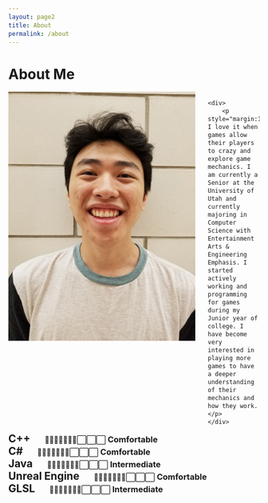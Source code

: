 ```yaml
---
layout: page2
title: About
permalink: /about
---
```


# About Me

<div style="overflow: hidden;">
    <img src="/assets/img/WilliamNguyen.jpg" style="float: left; height: 500px; padding-right: 25px;">

    <div>
        <p style="margin:10px;">    I love it when games allow their players to crazy and explore game mechanics. I am currently a Senior at the University of Utah and currently majoring in Computer Science with Entertainment Arts & Engineering Emphasis. I started actively working and programming for games during my Junior year of college. I have become very interested in playing more games to have a deeper understanding of their mechanics and how they work.</p>
    </div>
</div>

<div>
    <div style="display: inline-block">
        <h2 style="display: inline; padding-right:25px;">C++</h2>
        <div style="display: inherit">
            <p style="display: inline">🔳🔳🔳🔳🔳🔳🔳⬜️⬜️⬜️</p>
            <h3 style="display: inline">Comfortable</h3>
        </div>
    </div>
    <div style="display: inline-block">
        <h2 style="display: inline; padding-right:25px;">C#</h2>
        <div style="display: inherit">
            <p style="display: inline">🔳🔳🔳🔳🔳🔳🔳⬜️⬜️⬜️</p>
            <h3 style="display: inline">Comfortable</h3>
        </div>
    </div>
    <div style="display: inline-block">
        <h2 style="display: inline; padding-right:25px;">Java</h2>
        <div style="display: inherit">
            <p style="display: inline">🔳🔳🔳🔳🔳🔳🔳⬜️⬜️⬜️</p>
            <h3 style="display: inline">Intermediate</h3>
        </div>
    </div>
    <div style="display: inline-block">
        <h2 style="display: inline; padding-right:25px;">Unreal Engine</h2>
        <div style="display: inherit">
            <p style="display: inline">🔳🔳🔳🔳🔳🔳🔳⬜️⬜️⬜️</p>
            <h3 style="display: inline">Comfortable</h3>
        </div>
    </div>
        <div style="display: inline-block">
        <h2 style="display: inline; padding-right:25px;">GLSL</h2>
        <div style="display: inherit">
            <p style="display: inline">🔳🔳🔳🔳🔳🔳🔳⬜️⬜️⬜️</p>
            <h3 style="display: inline">Intermediate</h3>
        </div>
    </div>
</div>
